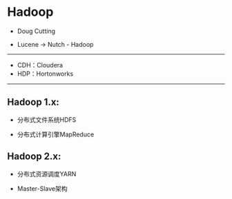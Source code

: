 # Hadoop



- Doug Cutting

- Lucene -> Nutch - Hadoop
---

- CDH：Cloudera
- HDP：Hortonworks


---
## Hadoop 1.x:

- 分布式文件系统HDFS


- 分布式计算引擎MapReduce





## Hadoop 2.x:

- 分布式资源调度YARN



- Master-Slave架构
